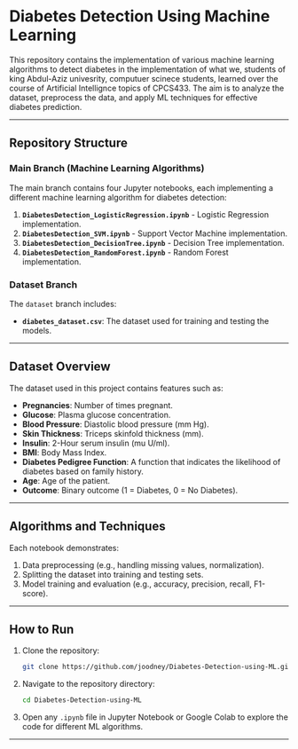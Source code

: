 # **Diabetes Detection Using Machine Learning**

This repository contains the implementation of various machine learning algorithms to detect diabetes in the implementation of what we, students of king Abdul-Aziz univesrity, computuer scinece students, learned over the course of Artificial Intellignce topics of CPCS433. The aim is to analyze the dataset, preprocess the data, and apply ML techniques for effective diabetes prediction.

---

## **Repository Structure**

### **Main Branch** (Machine Learning Algorithms)
The main branch contains four Jupyter notebooks, each implementing a different machine learning algorithm for diabetes detection:
1. **`DiabetesDetection_LogisticRegression.ipynb`** - Logistic Regression implementation.
2. **`DiabetesDetection_SVM.ipynb`** - Support Vector Machine implementation.
3. **`DiabetesDetection_DecisionTree.ipynb`** - Decision Tree implementation.
4. **`DiabetesDetection_RandomForest.ipynb`** - Random Forest implementation.

### **Dataset Branch**
The `dataset` branch includes:
- **`diabetes_dataset.csv`**: The dataset used for training and testing the models.

---

## **Dataset Overview**
The dataset used in this project contains features such as:
- **Pregnancies**: Number of times pregnant.
- **Glucose**: Plasma glucose concentration.
- **Blood Pressure**: Diastolic blood pressure (mm Hg).
- **Skin Thickness**: Triceps skinfold thickness (mm).
- **Insulin**: 2-Hour serum insulin (mu U/ml).
- **BMI**: Body Mass Index.
- **Diabetes Pedigree Function**: A function that indicates the likelihood of diabetes based on family history.
- **Age**: Age of the patient.
- **Outcome**: Binary outcome (1 = Diabetes, 0 = No Diabetes).

---

## **Algorithms and Techniques**
Each notebook demonstrates:
1. Data preprocessing (e.g., handling missing values, normalization).
2. Splitting the dataset into training and testing sets.
3. Model training and evaluation (e.g., accuracy, precision, recall, F1-score).

---

## **How to Run**
1. Clone the repository:
   ```bash
   git clone https://github.com/joodney/Diabetes-Detection-using-ML.git
   ```
2. Navigate to the repository directory:
   ```bash
   cd Diabetes-Detection-using-ML
   ```
3. Open any `.ipynb` file in Jupyter Notebook or Google Colab to explore the code for different ML algorithms.

---


